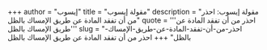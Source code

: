 +++
author = "إيسوب"
title = "مقولة إيسوب"
description = "مقولة إيسوب: احذر من أن تفقد المادة عن طريق الإمساك بالظل"
quote = '''احذر من أن تفقد المادة عن طريق الإمساك بالظل'''
slug = "احذر-من-أن-تفقد-المادة-عن-طريق-الإمساك-بالظل"
+++
احذر من أن تفقد المادة عن طريق الإمساك بالظل
